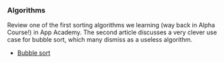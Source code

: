 ### Algorithms

Review one of the first sorting algorithms we learning (way back in Alpha Course!) in App Academy. The second article discusses a very clever use case for bubble sort, which many dismiss as a useless algorithm.

* [Bubble sort](https://www.toptal.com/developers/sorting-algorithms/bubble-sort)